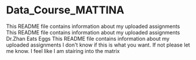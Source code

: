 # Data_Course_MATTINA
This README file contains information about my uploaded assignments
This README file contains information about my uploaded assignments
Dr.Zhan Eats Eggs
This README file contains information about my uploaded assignments
I don't know if this is what you want. If not please let me know.
I feel like I am stairing into the matrix
